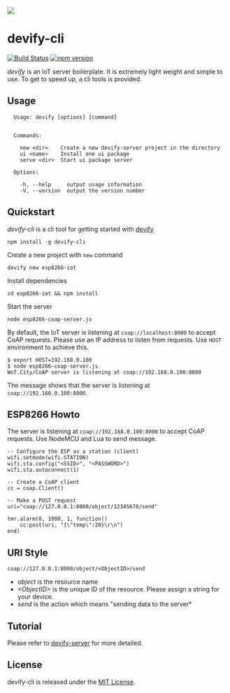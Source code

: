 ![](http://res.cloudinary.com/jollen/image/upload/h_110/v1455862763/devify-logo_rh63vl.png)

# devify-cli

[![Build Status](https://travis-ci.org/DevifyPlatform/devify-cli.svg?branch=master)](https://travis-ci.org/DevifyPlatform/devify-cli)
[![npm version](https://img.shields.io/npm/v/devify-cli.svg?style=flat)](https://www.npmjs.com/package/devify-cli)

*devify* is an IoT server boilerplate. It is extremely light weight and simple to use. To get to speed up, a cli tools is provided.

## Usage

```
  Usage: devify [options] [command]


  Commands:

    new <dir>    Create a new devify-server project in the directory
    ui <name>    Install one ui package
    serve <dir>  Start ui package server

  Options:

    -h, --help     output usage information
    -V, --version  output the version number
```

## Quickstart

*devify-cli* is a cli tool for getting started with [devify](https://github.com/DevifyPlatform/devify-server)
```
npm install -g devify-cli
```

Create a new project with ```new``` command
```
devify new esp8266-iot
```

Install dependencies
```
cd esp8266-iot && npm install
```

Start the server
```
node esp8266-coap-server.js
```

By default, the IoT server is listening at ```coap://localhost:8000``` to accept CoAP requests. Please use an IP address to listen from requests. Use ```HOST``` environment to achieve this.

```
$ export HOST=192.168.0.100
$ node esp8266-coap-server.js 
WoT.City/CoAP server is listening at coap://192.168.0.100:8000
```
The message shows that the server is listening at ```coap://192.168.0.100:8000```.

## ESP8266 Howto

The server is listening at ```coap://192.168.0.100:8000``` to accept CoAP requests. Use NodeMCU and Lua to send message.

```
-- Configure the ESP as a station (client)
wifi.setmode(wifi.STATION)  
wifi.sta.config("<SSID>", "<PASSWORD>")  
wifi.sta.autoconnect(1)

-- Create a CoAP client
cc = coap.Client()

-- Make a POST request
uri="coap://127.0.0.1:8000/object/12345678/send"

tmr.alarm(0, 1000, 1, function() 
    cc:post(uri, "{\"temp\":20}\r\n")
end)
```

## URI Style

```
coap://127.0.0.1:8000/object/<ObjectID>/send
```

* *object* is the resource name
* *&lt;ObjectID&gt;* is the unique ID of the resource. Please assign a string for your device.
* *send* is the action which means "sending data to the server*

## Tutorial

Please refer to [devify-server](https://github.com/DevifyPlatform/devify-server/blob/master/README.md) for more detailed.

## License

devify-cli is released under the [MIT License](http://www.opensource.org/licenses/MIT).
